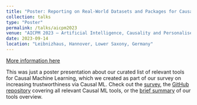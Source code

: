 ```yaml
---
title: "Poster: Reporting on Real-World Datasets and Packages for Causal AI Research"
collection: talks
type: "Poster"
permalink: /talks/aicpm2023
venue: "AICPM 2023 – Artificial Intelligence, Causality and Personalised Medicine Symposium"
date: 2023-09-14
location: "Leibnizhaus, Hannover, Lower Saxony, Germany"
---
```


[More information here](https://leibniz-ai-lab.de/etn/aicpm2023/)

This was just a poster presentation about our curated list of relevant tools for Causal Machine Learning, which we created as part of our survey on increasing trustworthiness via Causal ML. Check out the [survey](https://arxiv.org/abs/2302.06975), the [GitHub repository](https://github.com/L3S/causality-for-trustworthy-ai/tree/main) covering all relevant Causal ML tools, or the [brief summary](http://DrenFazlija.github.io/files/AICPM_2023.pdf) of our tools overview.
